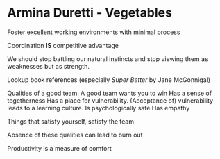 # Armina Duretti - Vegetables

Foster excellent working environments with minimal process

Coordination **IS** competitive advantage

We should stop battling our natural instincts and stop viewing them as weaknesses but as strength.

Lookup book references (especially _Super Better_ by Jane McGonnigal)

Qualities of a good team:
A good team wants you to win
Has a sense of togetherness
Has a place for vulnerability. (Acceptance of) vulnerability leads to a learning culture.
Is psychologically safe
Has empathy

Things that satisfy yourself, satisfy the team

Absence of these qualities can lead to burn out

Productivity is a measure of comfort
